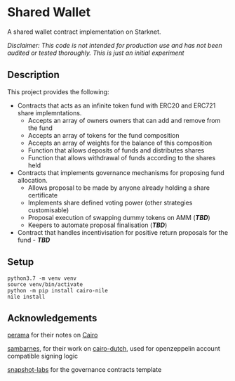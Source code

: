 # Shared Wallet
A shared wallet contract implementation on Starknet.

_Disclaimer: This code is not intended for production use and has not been audited or tested thoroughly. This is just an initial experiment_

## Description
This project provides the following:

- Contracts that acts as an infinite token fund with ERC20 and ERC721 share implemntations.
  - Accepts an array of owners owners that can add and remove from the fund
  - Accepts an array of tokens for the fund composition
  - Accepts an array of weights for the balance of this composition
  - Function that allows deposits of funds and distributes shares
  - Function that allows withdrawal of funds according to the shares held
- Contracts that implements governance mechanisms for proposing fund allocation.
  - Allows proposal to be made by anyone already holding a share certificate
  - Implements share defined voting power (other strategies customisable)
  - Proposal execution of swapping dummy tokens on AMM (***TBD***)
  - Keepers to automate proposal finalisation (***TBD***)
- Contract that handles incentivisation for positive return proposals for the fund - ***TBD***

## Setup

```
python3.7 -m venv venv
source venv/bin/activate
python -m pip install cairo-nile
nile install
```

## Acknowledgements

[perama](https://twitter.com/eth_worm) for their notes on [Cairo](https://perama-v.github.io/cairo/intro/)

[sambarnes](https://twitter.com/__________sam__), for their work on [cairo-dutch](https://github.com/sambarnes/cairo-dutch), used for openzeppelin account compatible signing logic

[snapshot-labs](https://github.com/snapshot-labs/sx-core) for the governance contracts template
